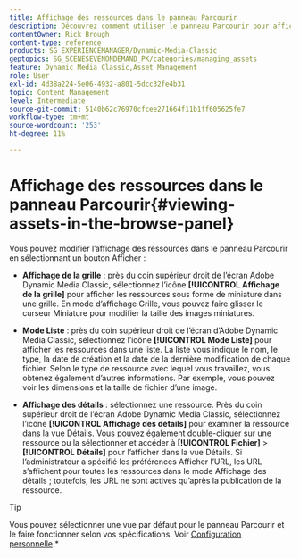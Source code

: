 ```yaml
---
title: Affichage des ressources dans le panneau Parcourir
description: Découvrez comment utiliser le panneau Parcourir pour afficher les ressources dans Adobe Dynamic Media Classic.
contentOwner: Rick Brough
content-type: reference
products: SG_EXPERIENCEMANAGER/Dynamic-Media-Classic
geptopics: SG_SCENESEVENONDEMAND_PK/categories/managing_assets
feature: Dynamic Media Classic,Asset Management
role: User
exl-id: 4d38a224-5e06-4932-a801-5dcc32fe4b31
topic: Content Management
level: Intermediate
source-git-commit: 5140b62c76970cfcee271664f11b1ff605625fe7
workflow-type: tm+mt
source-wordcount: '253'
ht-degree: 11%

---
```


# Affichage des ressources dans le panneau Parcourir{#viewing-assets-in-the-browse-panel}

Vous pouvez modifier l’affichage des ressources dans le panneau Parcourir en sélectionnant un bouton Afficher :

* **Affichage de la grille** : près du coin supérieur droit de l’écran Adobe Dynamic Media Classic, sélectionnez l’icône **[!UICONTROL Affichage de la grille]** pour afficher les ressources sous forme de miniature dans une grille. En mode d’affichage Grille, vous pouvez faire glisser le curseur Miniature pour modifier la taille des images miniatures.

* **Mode Liste** : près du coin supérieur droit de l’écran d’Adobe Dynamic Media Classic, sélectionnez l’icône **[!UICONTROL Mode Liste]** pour afficher les ressources dans une liste. La liste vous indique le nom, le type, la date de création et la date de la dernière modification de chaque fichier. Selon le type de ressource avec lequel vous travaillez, vous obtenez également d’autres informations. Par exemple, vous pouvez voir les dimensions et la taille de fichier d’une image.

* **Affichage des détails** : sélectionnez une ressource. Près du coin supérieur droit de l’écran Adobe Dynamic Media Classic, sélectionnez l’icône **[!UICONTROL Affichage des détails]** pour examiner la ressource dans la vue Détails. Vous pouvez également double-cliquer sur une ressource ou la sélectionner et accéder à **[!UICONTROL Fichier]** > **[!UICONTROL Détails]** pour l’afficher dans la vue Détails. Si l’administrateur a spécifié les préférences Afficher l’URL, les URL s’affichent pour toutes les ressources dans le mode Affichage des détails ; toutefois, les URL ne sont actives qu’après la publication de la ressource.

>[!TIP]
>
>Vous pouvez sélectionner une vue par défaut pour le panneau Parcourir et le faire fonctionner selon vos spécifications. Voir [Configuration personnelle](personal-setup.md#personal_setup).*
